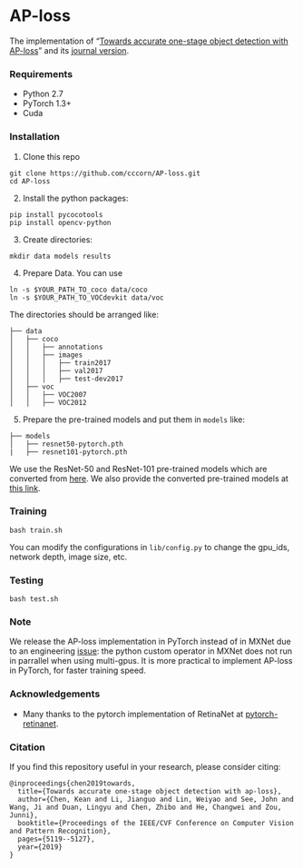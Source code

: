 # AP-loss
The implementation of “[Towards accurate one-stage object detection with AP-loss](https://arxiv.org/abs/1904.06373)” and its [journal version](https://arxiv.org/abs/2008.07294).

### Requirements
- Python 2.7
- PyTorch 1.3+
- Cuda

### Installation
1. Clone this repo
```
git clone https://github.com/cccorn/AP-loss.git
cd AP-loss
```
2. Install the python packages:
```
pip install pycocotools
pip install opencv-python
```
3. Create directories:
```
mkdir data models results
```
4. Prepare Data. You can use
```
ln -s $YOUR_PATH_TO_coco data/coco
ln -s $YOUR_PATH_TO_VOCdevkit data/voc
```
The directories should be arranged like:
```
├── data
│   ├── coco
│   │   ├── annotations
│   │   ├── images
│   │   │   ├── train2017
│   │   │   ├── val2017
│   │   │   ├── test-dev2017
│   ├── voc
│   │   ├── VOC2007
│   │   ├── VOC2012
```
5. Prepare the pre-trained models and put them in `models` like:
```
├── models
│   ├── resnet50-pytorch.pth
|   ├── resnet101-pytorch.pth
```
We use the ResNet-50 and ResNet-101 pre-trained models which are converted from [here](https://github.com/KaimingHe/deep-residual-networks). We also provide the converted pre-trained models at [this link](https://1drv.ms/u/s!AgPNhBALXYVSa1pQCFJNNk6JgaA?e=PqhsWD).

### Training

```
bash train.sh
```
You can modify the configurations in `lib/config.py` to change the gpu_ids, network depth, image size, etc.

### Testing

```
bash test.sh
```

### Note

We release the AP-loss implementation in PyTorch instead of in MXNet due to an engineering [issue](https://github.com/apache/incubator-mxnet/issues/8884): the python custom operator in MXNet does not run in parrallel when using multi-gpus. It is more practical to implement AP-loss in PyTorch, for faster training speed. 

### Acknowledgements

- Many thanks to the pytorch implementation of RetinaNet at [pytorch-retinanet](https://github.com/yhenon/pytorch-retinanet).

### Citation

If you find this repository useful in your research, please consider citing:
```
@inproceedings{chen2019towards,
  title={Towards accurate one-stage object detection with ap-loss},
  author={Chen, Kean and Li, Jianguo and Lin, Weiyao and See, John and Wang, Ji and Duan, Lingyu and Chen, Zhibo and He, Changwei and Zou, Junni},
  booktitle={Proceedings of the IEEE/CVF Conference on Computer Vision and Pattern Recognition},
  pages={5119--5127},
  year={2019}
}
```

